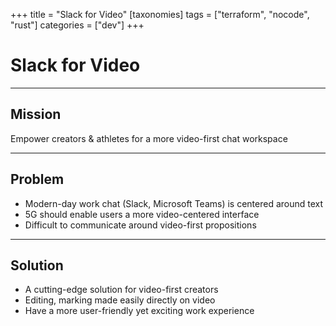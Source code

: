 +++
title = "Slack for Video"
[taxonomies]
tags = ["terraform", "nocode", "rust"]
categories = ["dev"]
+++

# Slack for Video

---

## Mission

Empower creators & athletes for a more video-first chat workspace

---

## Problem

- Modern-day work chat (Slack, Microsoft Teams) is centered around text
- 5G should enable users a more video-centered interface
- Difficult to communicate around video-first propositions

---

## Solution

- A cutting-edge solution for video-first creators
- Editing, marking made easily directly on video
- Have a more user-friendly yet exciting work experience

